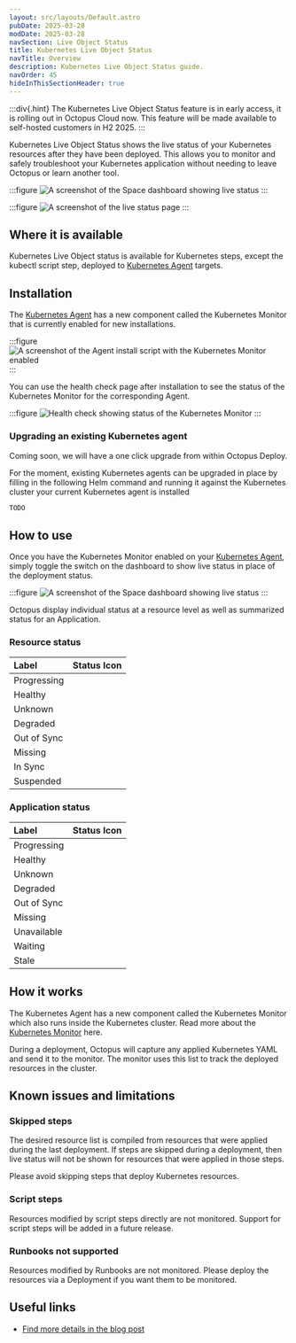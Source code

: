 ```yaml
---
layout: src/layouts/Default.astro
pubDate: 2025-03-28
modDate: 2025-03-28
navSection: Live Object Status
title: Kubernetes Live Object Status
navTitle: Overview
description: Kubernetes Live Object Status guide.
navOrder: 45
hideInThisSectionHeader: true
---
```


:::div{.hint}
The Kubernetes Live Object Status feature is in early access, it is rolling out in Octopus Cloud now. This feature will be made available to self-hosted customers in H2 2025.
:::

Kubernetes Live Object Status shows the live status of your Kubernetes resources after they have been deployed. This allows you to monitor and safely troubleshoot your Kubernetes application without needing to leave Octopus or learn another tool.

:::figure
![A screenshot of the Space dashboard showing live status](/docs/deployments/kubernetes/live-object-status/space-dashboard-live-status.png)
:::

:::figure
![A screenshot of the live status page](/docs/deployments/kubernetes/live-object-status/live-status-page.png)
:::

## Where it is available

Kubernetes Live Object status is available for Kubernetes steps, except the kubectl script step, deployed to [Kubernetes Agent](docs/kubernetes/targets/kubernetes-agent) targets.

## Installation

The [Kubernetes Agent](docs/kubernetes/targets/kubernetes-agent) has a new component called the Kubernetes Monitor that is currently enabled for new installations. 

:::figure
![A screenshot of the Agent install script with the Kubernetes Monitor enabled](/docs/deployments/kubernetes/live-object-status/agent-install-script.png)
:::

You can use the health check page after installation to see the status of the Kubernetes Monitor for the corresponding Agent.

:::figure
![Health check showing status of the Kubernetes Monitor](/docs/deployments/kubernetes/live-object-status/kubernetes-agent-health-check.png)
:::

### Upgrading an existing Kubernetes agent

Coming soon, we will have a one click upgrade from within Octopus Deploy.

For the moment, existing Kubernetes agents can be upgraded in place by filling in the following Helm command and running it against the Kubernetes cluster your current Kubernetes agent is installed

```bash
TODO
```

## How to use

Once you have the Kubernetes Monitor enabled on your [Kubernetes Agent](docs/kubernetes/targets/kubernetes-agent), simply toggle the switch on the dashboard to show live status in place of the deployment status.

:::figure
![A screenshot of the Space dashboard showing live status](/docs/deployments/kubernetes/live-object-status/space-dashboard-live-status.png)
:::

Octopus display individual status at a resource level as well as summarized status for an Application.

### Resource status

| Label                       | Status Icon                              |
|:----------------------------|:----------------------------------------:|
| Progressing                 | <i class="fa-solid fa-circle-notch"></i> |
| Healthy                     | <i class="fa-solid fa-heart"></i>        |
| Unknown                     | <i class="fa-solid fa-question"></i>     |
| Degraded                    | <i class="fa-solid fa-heart-crack"></i>  |
| Out of Sync                 | <i class="fa-solid fa-arrow-up"></i>     |
| Missing                     | <i class="fa-solid fa-ghost"></i>        |
| In Sync                     | <i class="fa-solid fa-check"></i>        |
| Suspended                   | <i class="fa-solid fa-pause"></i>        |

### Application status

| Label                       | Status Icon                              |
|:----------------------------|:----------------------------------------:|
| Progressing                 | <i class="fa-solid fa-circle-notch"></i> |
| Healthy                     | <i class="fa-solid fa-heart"></i>        |
| Unknown                     | <i class="fa-solid fa-question"></i>     |
| Degraded                    | <i class="fa-solid fa-heart-crack"></i>  |
| Out of Sync                 | <i class="fa-solid fa-arrow-up"></i>     |
| Missing                     | <i class="fa-solid fa-ghost"></i>        |
| Unavailable                 | <i class="fa-solid fa-circle-exclamation"></i>|
| Waiting                     | <i class="fa-solid fa-hourglass"></i>    |
| Stale                       | <i class="fa-solid fa-bolt"></i>   |


## How it works

The Kubernetes Agent has a new component called the Kubernetes Monitor which also runs inside the Kubernetes cluster. Read more about the [Kubernetes Monitor](docs/kubernetes/targets/kubernetes-agent/kubernetes-monitor) here.

During a deployment, Octopus will capture any applied Kubernetes YAML and send it to the monitor. The monitor uses this list to track the deployed resources in the cluster.

## Known issues and limitations

### Skipped steps

The desired resource list is compiled from resources that were applied during the last deployment. If steps are skipped during a deployment, then live status will not be shown for resources that were applied in those steps.

Please avoid skipping steps that deploy Kubernetes resources.

### Script steps

Resources modified by script steps directly are not monitored. Support for script steps will be added in a future release. 

### Runbooks not supported

Resources modified by Runbooks are not monitored. Please deploy the resources via a Deployment if you want them to be monitored.

## Useful links

* [Find more details in the blog post](https://octopus.com/blog/kubernetes-live-object-status)
